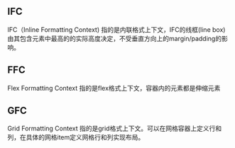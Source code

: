 ## IFC
IFC（Inline Formatting Context) 指的是内联格式上下文，IFC的线框(line box)由其包含元素中最高的的实际高度决定，不受垂直方向上的margin/padding的影响。

## FFC
Flex Formatting Context 指的是flex格式上下文，容器内的元素都是伸缩元素

## GFC
Grid Formatting Context 指的是grid格式上下文。可以在网格容器上定义行和列，在具体的网格item定义网格行和列实现布局。
